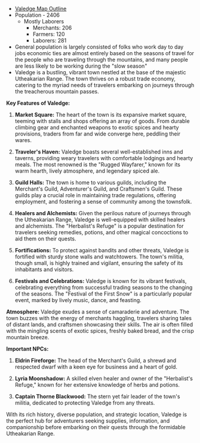 - [Valedge Map Outline](https://www.fantasytowngenerator.com/user/settlements/9e63a75b-f3bf-4c15-b708-a74e60c1968a)
- Population - 2406
	- Mostly Laborers
		- Merchants: 206
		- Farmers: 120
		- Laborers: 281
- General population is largely consisted of folks who work day to day jobs economic ties are almost entirely based on the seasons of travel for the people who are traveling through the mountains, and many people are less likely to be working during the "slow season"
- Valedge is a bustling, vibrant town nestled at the base of the majestic Utheakarian Range. The town thrives on a robust trade economy, catering to the myriad needs of travelers embarking on journeys through the treacherous mountain passes.

**Key Features of Valedge:**

1. **Market Square:** The heart of the town is its expansive market square, teeming with stalls and shops offering an array of goods. From durable climbing gear and enchanted weapons to exotic spices and hearty provisions, traders from far and wide converge here, peddling their wares.
    
2. **Traveler's Haven:** Valedge boasts several well-established inns and taverns, providing weary travelers with comfortable lodgings and hearty meals. The most renowned is the "Rugged Wayfarer," known for its warm hearth, lively atmosphere, and legendary spiced ale.
    
3. **Guild Halls:** The town is home to various guilds, including the Merchant's Guild, Adventurer's Guild, and Craftsmen's Guild. These guilds play a crucial role in maintaining trade regulations, offering employment, and fostering a sense of community among the townsfolk.
    
4. **Healers and Alchemists:** Given the perilous nature of journeys through the Utheakarian Range, Valedge is well-equipped with skilled healers and alchemists. The "Herbalist's Refuge" is a popular destination for travelers seeking remedies, potions, and other magical concoctions to aid them on their quests.
    
5. **Fortifications:** To protect against bandits and other threats, Valedge is fortified with sturdy stone walls and watchtowers. The town's militia, though small, is highly trained and vigilant, ensuring the safety of its inhabitants and visitors.
    
6. **Festivals and Celebrations:** Valedge is known for its vibrant festivals, celebrating everything from successful trading seasons to the changing of the seasons. The "Festival of the First Snow" is a particularly popular event, marked by lively music, dance, and feasting.
    

**Atmosphere:** Valedge exudes a sense of camaraderie and adventure. The town buzzes with the energy of merchants haggling, travelers sharing tales of distant lands, and craftsmen showcasing their skills. The air is often filled with the mingling scents of exotic spices, freshly baked bread, and the crisp mountain breeze.

**Important NPCs:**

1. **Eldrin Fireforge:** The head of the Merchant's Guild, a shrewd and respected dwarf with a keen eye for business and a heart of gold.
    
2. **Lyria Moonshadow:** A skilled elven healer and owner of the "Herbalist's Refuge," known for her extensive knowledge of herbs and potions.
    
3. **Captain Thorne Blackwood:** The stern yet fair leader of the town's militia, dedicated to protecting Valedge from any threats.
    

With its rich history, diverse population, and strategic location, Valedge is the perfect hub for adventurers seeking supplies, information, and companionship before embarking on their quests through the formidable Utheakarian Range.